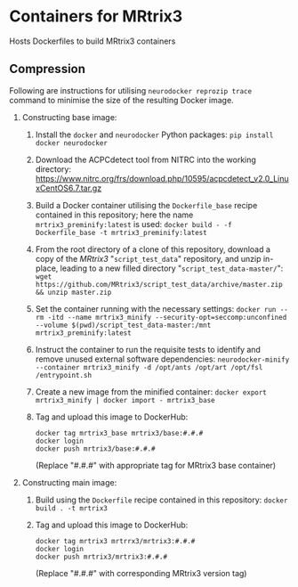 # Containers for MRtrix3

Hosts Dockerfiles to build MRtrix3 containers

## Compression

Following are instructions for utilising `neurodocker reprozip trace` command to minimise the size of the resulting Docker image.

1. Constructing base image:

    1.  Install the `docker` and `neurodocker` Python packages:
        `pip install docker neurodocker`
    
    1.  Download the ACPCdetect tool from NITRC into the working directory:
        https://www.nitrc.org/frs/download.php/10595/acpcdetect_v2.0_LinuxCentOS6.7.tar.gz

    1.  Build a Docker container utilising the `Dockerfile_base` recipe contained in this repository; here the name `mrtrix3_preminify:latest` is used:
        `docker build - -f Dockerfile_base -t mrtrix3_preminify:latest`

    1.  From the root directory of a clone of this repository, download a copy of the *MRtrix3* "`script_test_data`" repository, and unzip in-place, leading to a new filled directory "`script_test_data-master/`":
        `wget https://github.com/MRtrix3/script_test_data/archive/master.zip && unzip master.zip`

    1.  Set the container running with the necessary settings:
        `docker run --rm -itd --name mrtrix3_minify --security-opt=seccomp:unconfined --volume $(pwd)/script_test_data-master:/mnt mrtrix3_preminify:latest`

    1.  Instruct the container to run the requisite tests to identify and remove unused external software dependencies:
        `neurodocker-minify --container mrtrix3_minify -d /opt/ants /opt/art /opt/fsl /entrypoint.sh`

    1.  Create a new image from the minified container:
        `docker export mrtrix3_minify | docker import - mrtrix3_base`

    1.  Tag and upload this image to DockerHub:
        ```
        docker tag mrtrix3_base mrtrix3/base:#.#.#
        docker login
        docker push mrtrix3/base:#.#.#
        ```
        (Replace "#.#.#" with appropriate tag for MRtrix3 base container)

1. Constructing main image:

    1.  Build using the `Dockerfile` recipe contained in this repository:
        `docker build . -t mrtrix3`

    1.  Tag and upload this image to DockerHub:
        ```
        docker tag mrtrix3 mrtrrx3/mrtrix3:#.#.#
        docker login
        docker push mrtrix3/mrtrix3:#.#.#
        ```
        (Replace "#.#.#" with corresponding MRtrix3 version tag)

